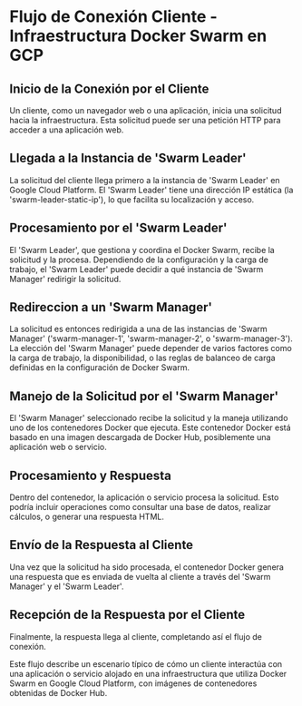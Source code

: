 # Flujo de Conexión Cliente - Infraestructura Docker Swarm en GCP

## Inicio de la Conexión por el Cliente

Un cliente, como un navegador web o una aplicación, inicia una solicitud hacia la infraestructura. Esta solicitud puede ser una petición HTTP para acceder a una aplicación web.

## Llegada a la Instancia de 'Swarm Leader'

La solicitud del cliente llega primero a la instancia de 'Swarm Leader' en Google Cloud Platform. El 'Swarm Leader' tiene una dirección IP estática (la 'swarm-leader-static-ip'), lo que facilita su localización y acceso.

## Procesamiento por el 'Swarm Leader'

El 'Swarm Leader', que gestiona y coordina el Docker Swarm, recibe la solicitud y la procesa. Dependiendo de la configuración y la carga de trabajo, el 'Swarm Leader' puede decidir a qué instancia de 'Swarm Manager' redirigir la solicitud.

## Redireccion a un 'Swarm Manager'

La solicitud es entonces redirigida a una de las instancias de 'Swarm Manager' ('swarm-manager-1', 'swarm-manager-2', o 'swarm-manager-3'). La elección del 'Swarm Manager' puede depender de varios factores como la carga de trabajo, la disponibilidad, o las reglas de balanceo de carga definidas en la configuración de Docker Swarm.

## Manejo de la Solicitud por el 'Swarm Manager'

El 'Swarm Manager' seleccionado recibe la solicitud y la maneja utilizando uno de los contenedores Docker que ejecuta. Este contenedor Docker está basado en una imagen descargada de Docker Hub, posiblemente una aplicación web o servicio.

## Procesamiento y Respuesta

Dentro del contenedor, la aplicación o servicio procesa la solicitud. Esto podría incluir operaciones como consultar una base de datos, realizar cálculos, o generar una respuesta HTML.

## Envío de la Respuesta al Cliente

Una vez que la solicitud ha sido procesada, el contenedor Docker genera una respuesta que es enviada de vuelta al cliente a través del 'Swarm Manager' y el 'Swarm Leader'.

## Recepción de la Respuesta por el Cliente

Finalmente, la respuesta llega al cliente, completando así el flujo de conexión.

Este flujo describe un escenario típico de cómo un cliente interactúa con una aplicación o servicio alojado en una infraestructura que utiliza Docker Swarm en Google Cloud Platform, con imágenes de contenedores obtenidas de Docker Hub.
